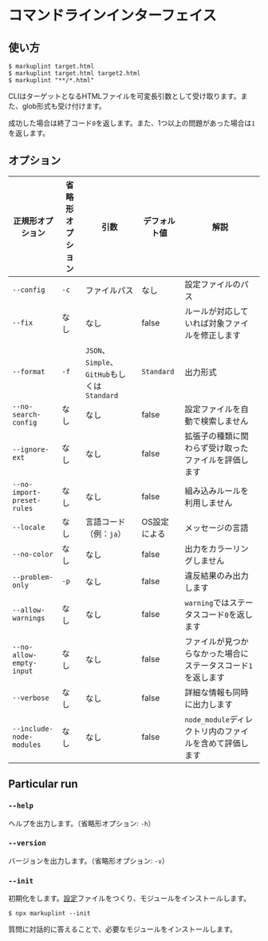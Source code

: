 # コマンドラインインターフェイス

## 使い方

```shell
$ markuplint target.html
$ markuplint target.html target2.html
$ markuplint "**/*.html"
```

CLIはターゲットとなるHTMLファイルを可変長引数として受け取ります。また、glob形式も受け付けます。

成功した場合は終了コード`0`を返します。また、1つ以上の問題があった場合は`1`を返します。

## オプション

| 正規形オプション           | 省略形オプション | 引数                                         | デフォルト値 | 解説                                                          |
| -------------------------- | ---------------- | -------------------------------------------- | ------------ | ------------------------------------------------------------- |
| `--config`                 | `-c`             | ファイルパス                                 | なし         | 設定ファイルのパス                                            |
| `--fix`                    | なし             | なし                                         | false        | ルールが対応していれば対象ファイルを修正します                |
| `--format`                 | `-f`             | `JSON`、`Simple`、`GitHub`もしくは`Standard` | `Standard`   | 出力形式                                                      |
| `--no-search-config`       | なし             | なし                                         | false        | 設定ファイルを自動で検索しません                              |
| `--ignore-ext`             | なし             | なし                                         | false        | 拡張子の種類に関わらず受け取ったファイルを評価します          |
| `--no-import-preset-rules` | なし             | なし                                         | false        | 組み込みルールを利用しません                                  |
| `--locale`                 | なし             | 言語コード（例：`ja`）                       | OS設定による | メッセージの言語                                              |
| `--no-color`               | なし             | なし                                         | false        | 出力をカラーリングしません                                    |
| `--problem-only`           | `-p`             | なし                                         | false        | 違反結果のみ出力します                                        |
| `--allow-warnings`         | なし             | なし                                         | false        | `warning`ではステータスコード`0`を返します                    |
| `--no-allow-empty-input`   | なし             | なし                                         | false        | ファイルが見つからなかった場合にステータスコード`1`を返します |
| `--verbose`                | なし             | なし                                         | false        | 詳細な情報も同時に出力します                                  |
| `--include-node-modules`   | なし             | なし                                         | false        | `node_module`ディレクトリ内のファイルを含めて評価します       |

## Particular run

### `--help`

ヘルプを出力します。（省略形オプション: `-h`）

### `--version`

バージョンを出力します。（省略形オプション: `-v`）

### `--init`

初期化をします。[設定](configuration/index.md)ファイルをつくり、モジュールをインストールします。

```shell
$ npx markuplint --init
```

質問に対話的に答えることで、必要なモジュールをインストールします。
